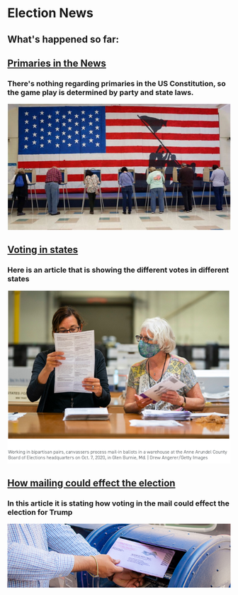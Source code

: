# Election News


## What's happened so far: 

## [Primaries in the News](https://www.bbc.com/news/world-us-canada-51070020)
### There's nothing regarding primaries in the US Constitution, so the game play is determined by party and state laws.
![election3](/election2.jpg) 

## [Voting in states](https://www.politico.com/amp/news/2020/10/12/biden-trump-2020-election-night-428856)
### Here is an article that is showing the different votes in different states 
![election1](/caption.png)
 
## [How mailing could effect the election](https://www.nytimes.com/2020/10/11/us/elections/vote-by-mail-election.html)
### In this article it is stating how voting in the mail could effect the election for Trump 
![election2](/image.jpg)
